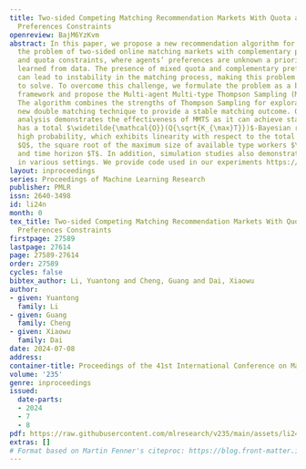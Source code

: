 ```yaml
---
title: Two-sided Competing Matching Recommendation Markets With Quota and Complementary
  Preferences Constraints
openreview: BajM6YzKvm
abstract: In this paper, we propose a new recommendation algorithm for addressing
  the problem of two-sided online matching markets with complementary preferences
  and quota constraints, where agents’ preferences are unknown a priori and must be
  learned from data. The presence of mixed quota and complementary preferences constraints
  can lead to instability in the matching process, making this problem challenging
  to solve. To overcome this challenge, we formulate the problem as a bandit learning
  framework and propose the Multi-agent Multi-type Thompson Sampling (MMTS) algorithm.
  The algorithm combines the strengths of Thompson Sampling for exploration with a
  new double matching technique to provide a stable matching outcome. Our theoretical
  analysis demonstrates the effectiveness of MMTS as it can achieve stability and
  has a total $\widetilde{\mathcal{O}}(Q{\sqrt{K_{\max}T}})$-Bayesian regret with
  high probability, which exhibits linearity with respect to the total firm’s quota
  $Q$, the square root of the maximum size of available type workers $\sqrt{K_{\max}}$
  and time horizon $T$. In addition, simulation studies also demonstrate MMTS’ effectiveness
  in various settings. We provide code used in our experiments https://github.com/Likelyt/Double-Matching.
layout: inproceedings
series: Proceedings of Machine Learning Research
publisher: PMLR
issn: 2640-3498
id: li24n
month: 0
tex_title: Two-sided Competing Matching Recommendation Markets With Quota and Complementary
  Preferences Constraints
firstpage: 27589
lastpage: 27614
page: 27589-27614
order: 27589
cycles: false
bibtex_author: Li, Yuantong and Cheng, Guang and Dai, Xiaowu
author:
- given: Yuantong
  family: Li
- given: Guang
  family: Cheng
- given: Xiaowu
  family: Dai
date: 2024-07-08
address:
container-title: Proceedings of the 41st International Conference on Machine Learning
volume: '235'
genre: inproceedings
issued:
  date-parts:
  - 2024
  - 7
  - 8
pdf: https://raw.githubusercontent.com/mlresearch/v235/main/assets/li24n/li24n.pdf
extras: []
# Format based on Martin Fenner's citeproc: https://blog.front-matter.io/posts/citeproc-yaml-for-bibliographies/
---
```

